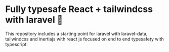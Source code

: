 # Fully typesafe React + tailwindcss with laravel 💓

This repository includes a starting point for laravel with laravel-data, tailwindcss and inertiajs with react js focused on end to end typesafety with typescript.
